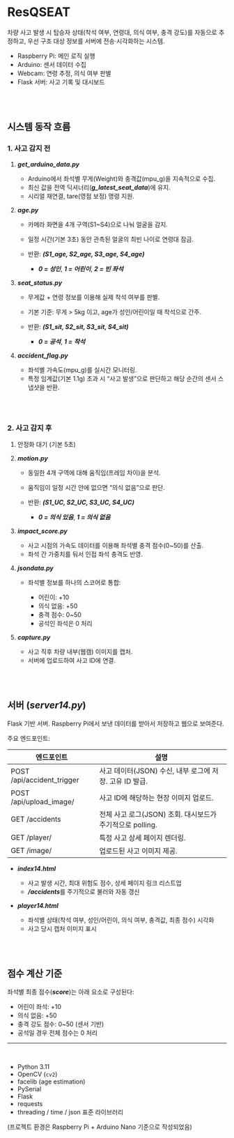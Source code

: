 # ResQSEAT

차량 사고 발생 시 탑승자 상태(착석 여부, 연령대, 의식 여부, 충격 강도)를 자동으로 추정하고, 우선 구조 대상 정보를 서버에 전송·시각화하는 시스템.

* Raspberry Pi: 메인 로직 실행
* Arduino: 센서 데이터 수집
* Webcam: 연령 추정, 의식 여부 판별
* Flask 서버: 사고 기록 및 대시보드

<br><br>

## 시스템 동작 흐름

### 1. 사고 감지 전

1. ***get_arduino_data.py***

   * Arduino에서 좌석별 무게(Weight)와 충격값(mpu_g)을 지속적으로 수집.
   * 최신 값을 전역 딕셔너리(***g_latest_seat_data***)에 유지.
   * 시리얼 재연결, tare(영점 보정) 명령 지원.

2. ***age.py***

   * 카메라 화면을 4개 구역(S1~S4)으로 나눠 얼굴을 감지.
   * 일정 시간(기본 3초) 동안 관측된 얼굴의 최빈 나이로 연령대 잠금.
   * 반환: ***(S1_age, S2_age, S3_age, S4_age)***

     * ***0 = 성인***, ***1 = 어린이***, ***2 = 빈 좌석***

3. ***seat_status.py***

   * 무게값 + 연령 정보를 이용해 실제 착석 여부를 판별.
   * 기본 기준: 무게 > 5kg 이고, age가 성인/어린이일 때 착석으로 간주.
   * 반환: ***(S1_sit, S2_sit, S3_sit, S4_sit)***

     * ***0 = 공석***, ***1 = 착석***

4. ***accident_flag.py***

   * 좌석별 가속도(mpu_g)를 실시간 모니터링.
   * 특정 임계값(기본 1.1g) 초과 시 “사고 발생”으로 판단하고 해당 순간의 센서 스냅샷을 반환.

<br><br>


### 2. 사고 감지 후

1. 안정화 대기 (기본 5초)

2. ***motion.py***

   * 동일한 4개 구역에 대해 움직임(프레임 차이)을 분석.
   * 움직임이 일정 시간 안에 없으면 “의식 없음”으로 판단.
   * 반환: ***(S1_UC, S2_UC, S3_UC, S4_UC)***

     * ***0 = 의식 있음***, ***1 = 의식 없음***

3. ***impact_score.py***

   * 사고 시점의 가속도 데이터를 이용해 좌석별 충격 점수(0~50)를 산출.
   * 좌석 간 가중치를 둬서 인접 좌석 충격도 반영.

4. ***jsondata.py***

   * 좌석별 정보를 하나의 스코어로 통합:

     * 어린이: +10
     * 의식 없음: +50
     * 충격 점수: 0~50
     * 공석인 좌석은 0 처리
   
5. ***capture.py***

   * 사고 직후 차량 내부(웹캠) 이미지를 캡처.
   * 서버에 업로드하여 사고 ID에 연결.

<br><br>

## 서버 (***server14.py***)

Flask 기반 서버. Raspberry Pi에서 보낸 데이터를 받아서 저장하고 웹으로 보여준다.

주요 엔드포인트:

| 엔드포인트                         | 설명                                      |
| ----------------------------- | --------------------------------------- |
| POST /api/accident_trigger  | 사고 데이터(JSON) 수신, 내부 로그에 저장. 고유 ID 발급.   |
| POST /api/upload_image/<id> | 사고 ID에 해당하는 현장 이미지 업로드.                 |
| GET /accidents              | 전체 사고 로그(JSON) 조회. 대시보드가 주기적으로 polling. |
| GET /player/<id>            | 특정 사고 상세 페이지 렌더링.                       |
| GET /image/<filename>       | 업로드된 사고 이미지 제공.                         |


* ***index14.html***

  * 사고 발생 시간, 최대 위험도 점수, 상세 페이지 링크 리스트업
  * ***/accidents***를 주기적으로 불러와 자동 갱신

* ***player14.html***

  * 좌석별 상태(착석 여부, 성인/어린이, 의식 여부, 충격값, 최종 점수) 시각화
  * 사고 당시 캡처 이미지 표시

<br><br>

## 점수 계산 기준

좌석별 최종 점수(***score***)는 아래 요소로 구성된다:

* 어린이 좌석: +10
* 의식 없음: +50
* 충격 강도 점수: 0~50 (센서 기반)
* 공석일 경우 전체 점수는 0 처리

---
<br>

* Python 3.11
* OpenCV (`cv2`)
* facelib (age estimation)
* PySerial
* Flask
* requests
* threading / time / json 표준 라이브러리

(프로젝트 환경은 Raspberry Pi + Arduino Nano 기준으로 작성되었음)



